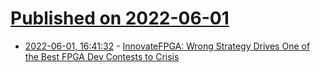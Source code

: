 # [Published on 2022-06-01](index.md)

* [2022-06-01, 16:41:32](https://news.ycombinator.com/item?id=31584496) - [InnovateFPGA: Wrong Strategy Drives One of the Best FPGA Dev Contests to Crisis](https://cacm.acm.org/blogs/blog-cacm/261502-innovatefpga-wrong-strategy-drives-one-of-the-best-fpga-development-contests-into-crisis/fulltext)
